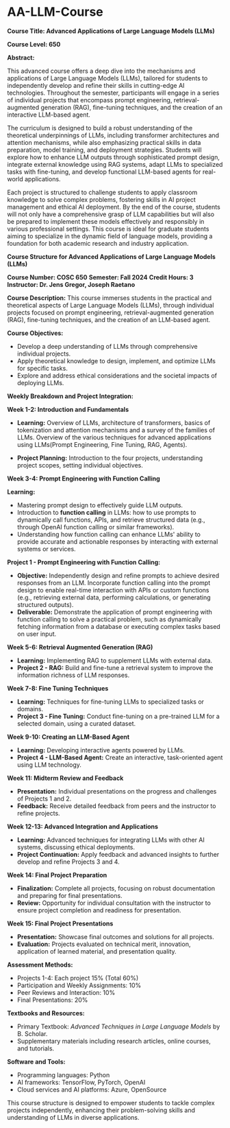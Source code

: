 # AA-LLM-Course


**Course Title: Advanced Applications of Large Language Models (LLMs)**

**Course Level: 650**

**Abstract:**

This advanced course offers a deep dive into the mechanisms and applications of Large Language Models (LLMs), tailored for students to independently develop and refine their skills in cutting-edge AI technologies. Throughout the semester, participants will engage in a series of individual projects that encompass prompt engineering, retrieval-augmented generation (RAG), fine-tuning techniques, and the creation of an interactive LLM-based agent.

The curriculum is designed to build a robust understanding of the theoretical underpinnings of LLMs, including transformer architectures and attention mechanisms, while also emphasizing practical skills in data preparation, model training, and deployment strategies. Students will explore how to enhance LLM outputs through sophisticated prompt design, integrate external knowledge using RAG systems, adapt LLMs to specialized tasks with fine-tuning, and develop functional LLM-based agents for real-world applications.

Each project is structured to challenge students to apply classroom knowledge to solve complex problems, fostering skills in AI project management and ethical AI deployment. By the end of the course, students will not only have a comprehensive grasp of LLM capabilities but will also be prepared to implement these models effectively and responsibly in various professional settings. This course is ideal for graduate students aiming to specialize in the dynamic field of language models, providing a foundation for both academic research and industry application.


**Course Structure for Advanced Applications of Large Language Models (LLMs)**

**Course Number: COSC 650**
**Semester: Fall 2024**
**Credit Hours: 3**
**Instructor: Dr. Jens Gregor, Joseph Raetano**


**Course Description:**
This course immerses students in the practical and theoretical aspects of Large Language Models (LLMs), through individual projects focused on prompt engineering, retrieval-augmented generation (RAG), fine-tuning techniques, and the creation of an LLM-based agent.

**Course Objectives:**
- Develop a deep understanding of LLMs through comprehensive individual projects.
- Apply theoretical knowledge to design, implement, and optimize LLMs for specific tasks.
- Explore and address ethical considerations and the societal impacts of deploying LLMs.

**Weekly Breakdown and Project Integration:**

**Week 1-2: Introduction and Fundamentals**
- **Learning:** Overview of LLMs, architecture of transformers, basics of tokenization and attention mechanisms and a survey of the families of LLMs. Overview of the various techniques for advanced applications using LLMs(Prompt Engineering, Fine Tuning, RAG, Agents).

- **Project Planning:** Introduction to the four projects, understanding project scopes, setting individual objectives.

**Week 3-4: Prompt Engineering with Function Calling**

**Learning:**
- Mastering prompt design to effectively guide LLM outputs.
- Introduction to **function calling** in LLMs: how to use prompts to dynamically call functions, APIs, and retrieve structured data (e.g., through OpenAI function calling or similar frameworks).
- Understanding how function calling can enhance LLMs' ability to provide accurate and actionable responses by interacting with external systems or services.

**Project 1 - Prompt Engineering with Function Calling:**
- **Objective:** Independently design and refine prompts to achieve desired responses from an LLM. Incorporate function calling into the prompt design to enable real-time interaction with APIs or custom functions (e.g., retrieving external data, performing calculations, or generating structured outputs).
- **Deliverable:** Demonstrate the application of prompt engineering with function calling to solve a practical problem, such as dynamically fetching information from a database or executing complex tasks based on user input.

**Week 5-6: Retrieval Augmented Generation (RAG)**
- **Learning:** Implementing RAG to supplement LLMs with external data.
- **Project 2 - RAG:** Build and fine-tune a retrieval system to improve the information richness of LLM responses.

**Week 7-8: Fine Tuning Techniques**
- **Learning:** Techniques for fine-tuning LLMs to specialized tasks or domains.
- **Project 3 - Fine Tuning:** Conduct fine-tuning on a pre-trained LLM for a selected domain, using a curated dataset.

**Week 9-10: Creating an LLM-Based Agent**
- **Learning:** Developing interactive agents powered by LLMs.
- **Project 4 - LLM-Based Agent:** Create an interactive, task-oriented agent using LLM technology.

**Week 11: Midterm Review and Feedback**
- **Presentation:** Individual presentations on the progress and challenges of Projects 1 and 2.
- **Feedback:** Receive detailed feedback from peers and the instructor to refine projects.

**Week 12-13: Advanced Integration and Applications**
- **Learning:** Advanced techniques for integrating LLMs with other AI systems, discussing ethical deployments.
- **Project Continuation:** Apply feedback and advanced insights to further develop and refine Projects 3 and 4.

**Week 14: Final Project Preparation**
- **Finalization:** Complete all projects, focusing on robust documentation and preparing for final presentations.
- **Review:** Opportunity for individual consultation with the instructor to ensure project completion and readiness for presentation.

**Week 15: Final Project Presentations**
- **Presentation:** Showcase final outcomes and solutions for all projects.
- **Evaluation:** Projects evaluated on technical merit, innovation, application of learned material, and presentation quality.

**Assessment Methods:**
- Projects 1-4: Each project 15% (Total 60%)
- Participation and Weekly Assignments: 10%
- Peer Reviews and Interaction: 10%
- Final Presentations: 20%

**Textbooks and Resources:**
- Primary Textbook: *Advanced Techniques in Large Language Models* by B. Scholar.
- Supplementary materials including research articles, online courses, and tutorials.

**Software and Tools:**
- Programming languages: Python
- AI frameworks: TensorFlow, PyTorch, OpenAI
- Cloud services and AI platforms: Azure, OpenSource

This course structure is designed to empower students to tackle complex projects independently, enhancing their problem-solving skills and understanding of LLMs in diverse applications.